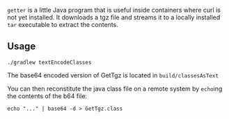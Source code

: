 `getter` is a little Java program that is useful inside containers where curl is not yet installed. It downloads a tgz file and streams it to a locally installed `tar` executable to extract the contents.

## Usage

```shell
./gradlew textEncodeClasses
```

The base64 encoded version of GetTgz is located in `build/classesAsText`

You can then reconstitute the java class file on a remote system by `echo`ing the contents of the b64 file:

```shell
echo "..." | base64 -d > GetTgz.class
```